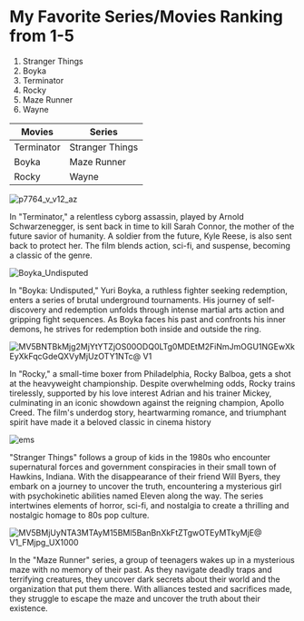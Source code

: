 # My Favorite Series/Movies Ranking from 1-5
1. Stranger Things
2. Boyka
3. Terminator
4. Rocky
5. Maze Runner
6. Wayne
   
| Movies  | Series |
| ------------- | ------------- |
| Terminator  | Stranger Things  |
| Boyka  | Maze Runner  |
| Rocky  | Wayne  |

![p7764_v_v12_az](https://github.com/Harbe0909/app-dev/assets/169812069/ba0a3bde-1b17-457f-9d95-9f5123a040c5)

In "Terminator," a relentless cyborg assassin, played by Arnold Schwarzenegger, is sent back in time to kill Sarah Connor, the mother of the future savior of humanity. A soldier from the future, Kyle Reese, is also sent back to protect her. The film blends action, sci-fi, and suspense, becoming a classic of the genre.

![Boyka_Undisputed](https://github.com/Harbe0909/app-dev/assets/169812069/a919d606-8a7e-4538-b312-7d01540416e1)

In "Boyka: Undisputed," Yuri Boyka, a ruthless fighter seeking redemption, enters a series of brutal underground tournaments. His journey of self-discovery and redemption unfolds through intense martial arts action and gripping fight sequences. As Boyka faces his past and confronts his inner demons, he strives for redemption both inside and outside the ring.

![MV5BNTBkMjg2MjYtYTZjOS00ODQ0LTg0MDEtM2FiNmJmOGU1NGEwXkEyXkFqcGdeQXVyMjUzOTY1NTc@ _V1_](https://github.com/Harbe0909/app-dev/assets/169812069/ca924a73-d348-4088-b774-573399f8d6d8)

In "Rocky," a small-time boxer from Philadelphia, Rocky Balboa, gets a shot at the heavyweight championship. Despite overwhelming odds, Rocky trains tirelessly, supported by his love interest Adrian and his trainer Mickey, culminating in an iconic showdown against the reigning champion, Apollo Creed. The film's underdog story, heartwarming romance, and triumphant spirit have made it a beloved classic in cinema history

![ems](https://github.com/Harbe0909/app-dev/assets/169812069/3f55ac5a-8b77-4b90-bd2a-89a12757cd4b)

"Stranger Things" follows a group of kids in the 1980s who encounter supernatural forces and government conspiracies in their small town of Hawkins, Indiana. With the disappearance of their friend Will Byers, they embark on a journey to uncover the truth, encountering a mysterious girl with psychokinetic abilities named Eleven along the way. The series intertwines elements of horror, sci-fi, and nostalgia to create a thrilling and nostalgic homage to 80s pop culture.

![MV5BMjUyNTA3MTAyM15BMl5BanBnXkFtZTgwOTEyMTkyMjE@ _V1_FMjpg_UX1000_](https://github.com/Harbe0909/app-dev/assets/169812069/4b8f52fa-ff8e-4df1-ab6d-23670129da00)

In the "Maze Runner" series, a group of teenagers wakes up in a mysterious maze with no memory of their past. As they navigate deadly traps and terrifying creatures, they uncover dark secrets about their world and the organization that put them there. With alliances tested and sacrifices made, they struggle to escape the maze and uncover the truth about their existence.















